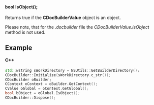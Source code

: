 #### bool IsObject();

Returns true if the **CDocBuilderValue** object is an object.

Please note, that for the *.docbuilder* file the *CDocBuilderValue.IsObject* method is not used.

## Example

#### C++

```c++
std::wstring sWorkDirectory = NSUtils::GetBuilderDirectory();
CDocBuilder::Initialize(sWorkDirectory.c_str());
CDocBuilder oBuilder;
CContext oContext = oBuilder.GetContext();
CValue oGlobal = oContext.GetGlobal();
bool bObject = oGlobal.IsObject();
CDocBuilder::Dispose();
```
